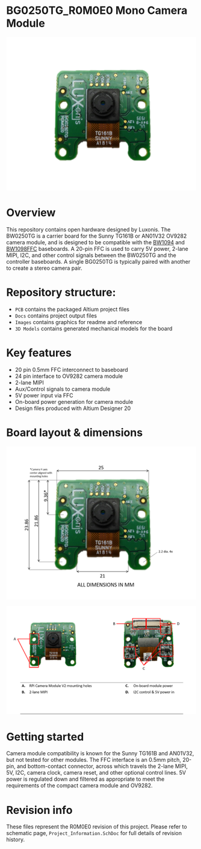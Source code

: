 # BG0250TG_R0M0E0 Mono Camera Module

![](Images/BG0250TG_R0M0E0_front.png)

# Overview
This repository contains open hardware designed by Luxonis. The BW0250TG is a carrier board for the Sunny TG161B or AN01V32 OV9282 camera module, and is designed to be compatible with the [BW1094](https://github.com/luxonis/depthai-hardware/tree/master/BW1094_DepthAI_HAT) and [BW1098FFC](https://github.com/luxonis/depthai-hardware/tree/master/BW1098FFC_DepthAI_USB3) baseboards. A 20-pin FFC is used to carry 5V power, 2-lane MIPI, I2C, and other control signals between the BW0250TG and the controller baseboards. A single BG0250TG is typically paired with another to create a stereo camera pair.

# Repository structure:
* `PCB` contains the packaged Altium project files
* `Docs` contains project output files
* `Images` contains graphics for readme and reference
* `3D Models` contains generated mechanical models for the board

# Key features
* 20 pin 0.5mm FFC interconnect to baseboard
* 24 pin interface to OV9282 camera module
* 2-lane MIPI
* Aux/Control signals to camera module
* 5V power input via FFC
* On-board power generation for camera module
* Design files produced with Altium Designer 20

# Board layout & dimensions

![](Images/BG0250TG_R0M0E0_dims.png)

![](Images/BG0250TG_R0M0E0_diag.png)

# Getting started  
Camera module compatibility is known for the Sunny TG161B and AN01V32, but not tested for other modules. The FFC interface is an 0.5mm pitch, 20-pin, and bottom-contact connector, across which travels the 2-lane MIPI, 5V, I2C, camera clock, camera reset, and other optional control lines. 5V power is regulated down and filtered as appropriate to meet the requirements of the compact camera module and OV9282.  

# Revision info
These files represent the R0M0E0 revision of this project. Please refer to schematic page, `Project_Information.SchDoc` for full details of revision history.
